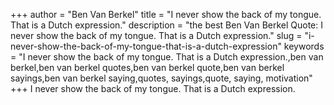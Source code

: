 +++
author = "Ben Van Berkel"
title = "I never show the back of my tongue. That is a Dutch expression."
description = "the best Ben Van Berkel Quote: I never show the back of my tongue. That is a Dutch expression."
slug = "i-never-show-the-back-of-my-tongue-that-is-a-dutch-expression"
keywords = "I never show the back of my tongue. That is a Dutch expression.,ben van berkel,ben van berkel quotes,ben van berkel quote,ben van berkel sayings,ben van berkel saying,quotes, sayings,quote, saying, motivation"
+++
I never show the back of my tongue. That is a Dutch expression.
